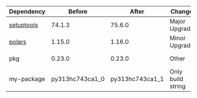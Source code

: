 |Dependency|Before|After|Change|Explicit|Package|Environments|
|-|-|-|-|-|-|-|
|[setuptools](https://pypi.org/project/setuptools)|74.1.3|75.6.0|Major Upgrade|true|pypi|*all envs* on osx-arm64|
|[polars](https://prefix.dev/channels/conda-forge/packages/polars)|1.15.0|1.16.0|Minor Upgrade|true|conda|*all envs* on osx-arm64|
|pkg|0.23.0|0.23.0|Other|true|conda|*all envs* on linux-64|
|my-package|py313hc743ca1_0|py313hc743ca1_1|Only build string|true|conda|*all envs* on osx-arm64|

[^1]: **Bold** means explicit dependency.
[^2]: Dependency got downgraded.
